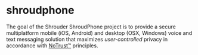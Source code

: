 shroudphone
===========

The goal of the Shrouder ShroudPhone project is to provide a secure multiplatform mobile (iOS, Android) and desktop (OSX, Windows) voice and text messaging solution that maximizes *user-controlled* privacy in accordance with <a href="http://www.notrust.org">NoTrust™</a> principles.
